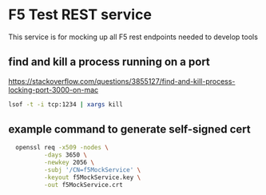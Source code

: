 
# F5 Test REST service

This service is for mocking up all F5 rest endpoints needed to develop tools

## find and kill a process running on a port

<https://stackoverflow.com/questions/3855127/find-and-kill-process-locking-port-3000-on-mac>

```bash
lsof -t -i tcp:1234 | xargs kill
```

## example command to generate self-signed cert

```bash
  openssl req -x509 -nodes \
          -days 3650 \
          -newkey 2056 \
          -subj '/CN=f5MockService' \
          -keyout f5MockService.key \
          -out f5MockService.crt
```

